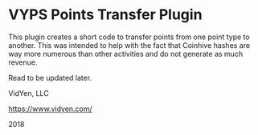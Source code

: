 # VYPS Points Transfer Plugin

This plugin creates a short code to transfer points from one point type to another. This was intended to help with the fact that Coinhive hashes are way more numerous than other activities and do not generate as much revenue.

Read to be updated later.

VidYen, LLC

https://www.vidyen.com/

2018
